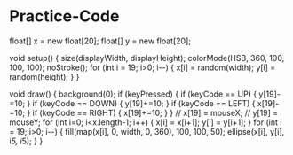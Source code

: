 Practice-Code
=============
float[] x = new float[20];
float[] y = new float[20];

void setup() {
  size(displayWidth, displayHeight);
  colorMode(HSB, 360, 100, 100, 100);
  noStroke();
  for (int i = 19; i>0; i--) {
    x[i] = random(width);
    y[i] = random(height);
  }
}

void draw() {
  background(0);
  if (keyPressed) {
    if (keyCode == UP) {
      y[19]-=10;
    }
    if (keyCode == DOWN) {
      y[19]+=10;
    }
    if (keyCode == LEFT) {
      x[19]-=10;
    }
    if (keyCode == RIGHT) {
      x[19]+=10;
    }
  }
  //      x[19] = mouseX;
  //      y[19] = mouseY;
  for (int i=0; i<x.length-1; i++) {
    x[i] = x[i+1];
    y[i] = y[i+1];
  }
  for (int i = 19; i>0; i--) {
    fill(map(x[i], 0, width, 0, 360), 100, 100, 50);
    ellipse(x[i], y[i], i*5, i*5);
  }
}

